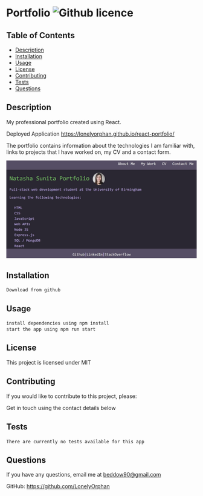 # Portfolio ![Github licence](https://img.shields.io/badge/MIT-License-orange)

## Table of Contents

- [Description](#description)
- [Installation](#installation)
- [Usage](#usage)
- [License](#license)
- [Contributing](#contributing)
- [Tests](#tests)
- [Questions](#questions)

## Description

My professional portfolio created using React.

Deployed Application https://lonelyorphan.github.io/react-portfolio/

The portfolio contains information about the technologies I am familiar with, links to projects that I have worked on, my CV and a contact form.

![Screenshot](assets/reactportfolioscreenshot.jpg)

## Installation

```
Download from github
```

## Usage

```
install dependencies using npm install
start the app using npm run start
```

## License

This project is licensed under MIT

## Contributing

If you would like to contribute to this project, please:

Get in touch using the contact details below

## Tests

```
There are currently no tests available for this app
```

## Questions

If you have any questions, email me at beddow90@gmail.com

GitHub: https://github.com/LonelyOrphan
